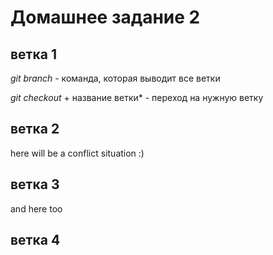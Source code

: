 # Домашнее задание 2
## ветка 1
*git branch* - команда, которая выводит все ветки

*git checkout* + название ветки* - переход на нужную ветку
## ветка 2
here will be a conflict situation :)

## ветка 3
and here too

## ветка 4